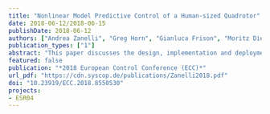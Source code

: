 ```yaml
---
title: "Nonlinear Model Predictive Control of a Human-sized Quadrotor"
date: 2018-06-12/2018-06-15
publishDate: 2018-06-12
authors: ["Andrea Zanelli", "Greg Horn", "Gianluca Frison", "Moritz Diehl"]
publication_types: ["1"]
abstract: "This paper discusses the design, implementation and deployment of an attitude controller for a quadrotor based on nonlinear model predictive control on a low-power embedded system equipped with a Cortex A9 CPU running at 800 MHz. Due to the limited computational power of the available hardware, a modified interior-point solver for the so-called partially tightened Real-Time Iteration is used. The algorithm splits the prediction horizon in two sections. A Riccati-like recursion is exploited that relies on a single linearization of the complementarity conditions per sampling-time for the terminal section. In this way, it is possible to achieve a speedup of a factor 3 with respect to a standard real-time iteration formulation for the application under consideration. Simulation results that show the improvement in performance obtained by using NMPC over standard control techniques are discussed and experimental results using the proposed implementation are presented."
featured: false
publication: "*2018 European Control Conference (ECC)*"
url_pdf: "https://cdn.syscop.de/publications/Zanelli2018.pdf"
doi: "10.23919/ECC.2018.8550530"
projects:
- ESR04
---
```


